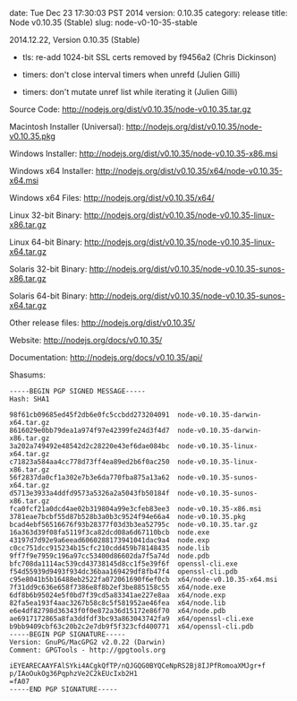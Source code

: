 date: Tue Dec 23 17:30:03 PST 2014
version: 0.10.35
category: release
title: Node v0.10.35 (Stable)
slug: node-v0-10-35-stable

2014.12.22, Version 0.10.35 (Stable)

* tls: re-add 1024-bit SSL certs removed by f9456a2 (Chris Dickinson)

* timers: don't close interval timers when unrefd (Julien Gilli)

* timers: don't mutate unref list while iterating it (Julien Gilli)


Source Code: http://nodejs.org/dist/v0.10.35/node-v0.10.35.tar.gz

Macintosh Installer (Universal): http://nodejs.org/dist/v0.10.35/node-v0.10.35.pkg

Windows Installer: http://nodejs.org/dist/v0.10.35/node-v0.10.35-x86.msi

Windows x64 Installer: http://nodejs.org/dist/v0.10.35/x64/node-v0.10.35-x64.msi

Windows x64 Files: http://nodejs.org/dist/v0.10.35/x64/

Linux 32-bit Binary: http://nodejs.org/dist/v0.10.35/node-v0.10.35-linux-x86.tar.gz

Linux 64-bit Binary: http://nodejs.org/dist/v0.10.35/node-v0.10.35-linux-x64.tar.gz

Solaris 32-bit Binary: http://nodejs.org/dist/v0.10.35/node-v0.10.35-sunos-x86.tar.gz

Solaris 64-bit Binary: http://nodejs.org/dist/v0.10.35/node-v0.10.35-sunos-x64.tar.gz

Other release files: http://nodejs.org/dist/v0.10.35/

Website: http://nodejs.org/docs/v0.10.35/

Documentation: http://nodejs.org/docs/v0.10.35/api/

Shasums:
```
-----BEGIN PGP SIGNED MESSAGE-----
Hash: SHA1

98f61cb09685ed45f2db6e0fc5ccbdd273204091  node-v0.10.35-darwin-x64.tar.gz
8616029e0bb79dea1a974f97e42399fe24d3f4d7  node-v0.10.35-darwin-x86.tar.gz
3a202a749492e48542d2c28220e43ef6dae084bc  node-v0.10.35-linux-x64.tar.gz
c71823a584aa4cc778d73ff4ea89ed2b6f0ac250  node-v0.10.35-linux-x86.tar.gz
56f2837da0cf1a302e7b3e6da770fba875a13a62  node-v0.10.35-sunos-x64.tar.gz
d5713e3933a4ddfd9573a5326a2a5043fb50184f  node-v0.10.35-sunos-x86.tar.gz
fca0fcf21a0dcd4ae02b319804a99e3cfeb83ee3  node-v0.10.35-x86.msi
3781eae7bcbf55d87b528b3a0b3c9524f94e66a4  node-v0.10.35.pkg
bcad4ebf56516676f93b28377f03d3b3ea52795c  node-v0.10.35.tar.gz
16a363d39f08fa5119f3ca82dcd08a6d67110bcb  node.exe
43197d7d92e9a6eead6060288173941041dac9a4  node.exp
c0cc751dcc915234b15cfc210cdd459b78148435  node.lib
9ff7f9e7959c196a97cc53400d86602da7f5a74d  node.pdb
bfc708da1114ac539cd43738145d8cc1f5e39f6f  openssl-cli.exe
f54d55939d9493f934dc36baa169429df8fb47f4  openssl-cli.pdb
c95e8041b5b16488eb2522fa072061690f6ef0cb  x64/node-v0.10.35-x64.msi
7f31dd9c636e658f7386e8f8b2ef3be885158c55  x64/node.exe
6df8b6b95024e5f0bd7f39cd5a83341ae227e8aa  x64/node.exp
82fa5ea193f4aac3267b58c8c5f581952ae46fea  x64/node.lib
e6e4df82798d36343f0f0e872a36d15172e86f70  x64/node.pdb
ae6917172865a8fa3ddfdf3bc93a863043742fa9  x64/openssl-cli.exe
b9bb9409cbf63c20b2c2e7db9f5f323cfd400771  x64/openssl-cli.pdb
-----BEGIN PGP SIGNATURE-----
Version: GnuPG/MacGPG2 v2.0.22 (Darwin)
Comment: GPGTools - http://gpgtools.org

iEYEARECAAYFAlSYki4ACgkQfTP/nQJGQG0BYQCeNpRS2Bj8IJPfRomoaXMJgr+f
p/IAoOukOg36PqphzVe2C2kEUcIxb2H1
=fA07
-----END PGP SIGNATURE-----
```
